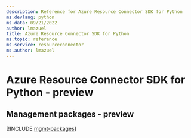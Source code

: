 ```yaml
---
description: Reference for Azure Resource Connector SDK for Python
ms.devlang: python
ms.data: 09/21/2022
author: lmazuel
title: Azure Resource Connector SDK for Python
ms.topic: reference
ms.service: resourceconnector
ms.author: lmazuel
---
```

# Azure Resource Connector SDK for Python - preview

## Management packages - preview
[!INCLUDE [mgmt-packages](resource-connector-mgmt-index.md)]